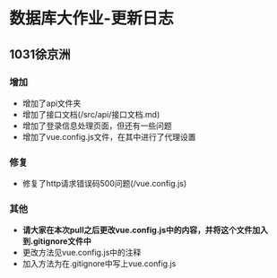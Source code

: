 # 数据库大作业-更新日志

## 1031徐京洲
### 增加
- 增加了api文件夹
- 增加了接口文档(/src/api/接口文档.md)
- 增加了登录信息处理页面，但还有一些问题
- 增加了vue.config.js文件，在其中进行了代理设置

### 修复
- 修复了http请求错误码500问题(/vue.config.js)

### 其他
- **请大家在本次pull之后更改vue.config.js中的内容，并将这个文件加入到.gitignore文件中**
- 更改方法见vue.config.js中的注释
- 加入方法为在.gitignore中写上vue.config.js